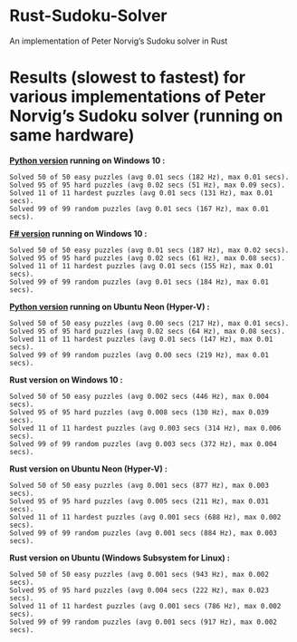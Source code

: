 # Rust-Sudoku-Solver
An implementation of Peter Norvig’s Sudoku solver in Rust 

# Results (slowest to fastest) for various implementations of Peter Norvig’s Sudoku solver (running on same hardware)
**[Python version](http://www.norvig.com/sudoku.html) running on Windows 10 :**  
```
Solved 50 of 50 easy puzzles (avg 0.01 secs (182 Hz), max 0.01 secs).
Solved 95 of 95 hard puzzles (avg 0.02 secs (51 Hz), max 0.09 secs).
Solved 11 of 11 hardest puzzles (avg 0.01 secs (131 Hz), max 0.01 secs).
Solved 99 of 99 random puzzles (avg 0.01 secs (167 Hz), max 0.01 secs).
```
**[F# version](https://github.com/Rrogntudju/FSharp-Sudoku-Solver) running on Windows 10 :**
```
Solved 50 of 50 easy puzzles (avg 0.01 secs (187 Hz), max 0.02 secs). 
Solved 95 of 95 hard puzzles (avg 0.02 secs (61 Hz), max 0.08 secs).
Solved 11 of 11 hardest puzzles (avg 0.01 secs (155 Hz), max 0.01 secs).
Solved 99 of 99 random puzzles (avg 0.01 secs (184 Hz), max 0.01 secs).
```
**[Python version](http://www.norvig.com/sudoku.html) running on Ubuntu Neon (Hyper-V) :**
```
Solved 50 of 50 easy puzzles (avg 0.00 secs (217 Hz), max 0.01 secs).
Solved 95 of 95 hard puzzles (avg 0.02 secs (64 Hz), max 0.08 secs).
Solved 11 of 11 hardest puzzles (avg 0.01 secs (147 Hz), max 0.01 secs).
Solved 99 of 99 random puzzles (avg 0.00 secs (219 Hz), max 0.01 secs).
```
**Rust version on Windows 10 :**
```
Solved 50 of 50 easy puzzles (avg 0.002 secs (446 Hz), max 0.004 secs).
Solved 95 of 95 hard puzzles (avg 0.008 secs (130 Hz), max 0.039 secs).
Solved 11 of 11 hardest puzzles (avg 0.003 secs (314 Hz), max 0.006 secs).
Solved 99 of 99 random puzzles (avg 0.003 secs (372 Hz), max 0.004 secs).
```
**Rust version on Ubuntu Neon (Hyper-V) :**
```
Solved 50 of 50 easy puzzles (avg 0.001 secs (877 Hz), max 0.003 secs).
Solved 95 of 95 hard puzzles (avg 0.005 secs (211 Hz), max 0.031 secs).
Solved 11 of 11 hardest puzzles (avg 0.001 secs (688 Hz), max 0.002 secs).
Solved 99 of 99 random puzzles (avg 0.001 secs (884 Hz), max 0.003 secs).
```
**Rust version on Ubuntu (Windows Subsystem for Linux) :**
```
Solved 50 of 50 easy puzzles (avg 0.001 secs (943 Hz), max 0.002 secs).
Solved 95 of 95 hard puzzles (avg 0.004 secs (222 Hz), max 0.023 secs).
Solved 11 of 11 hardest puzzles (avg 0.001 secs (786 Hz), max 0.002 secs).
Solved 99 of 99 random puzzles (avg 0.001 secs (917 Hz), max 0.002 secs).
```
